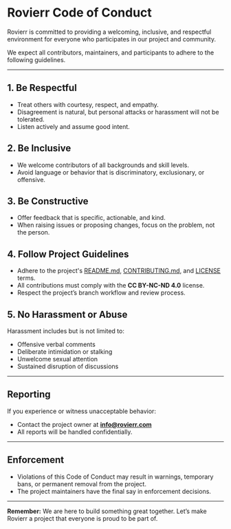 # Rovierr Code of Conduct

Rovierr is committed to providing a welcoming, inclusive, and respectful environment for everyone who participates in our project and community.

We expect all contributors, maintainers, and participants to adhere to the following guidelines.

---

## 1. Be Respectful

- Treat others with courtesy, respect, and empathy.
- Disagreement is natural, but personal attacks or harassment will not be tolerated.
- Listen actively and assume good intent.

## 2. Be Inclusive

- We welcome contributors of all backgrounds and skill levels.
- Avoid language or behavior that is discriminatory, exclusionary, or offensive.

## 3. Be Constructive

- Offer feedback that is specific, actionable, and kind.
- When raising issues or proposing changes, focus on the problem, not the person.

## 4. Follow Project Guidelines

- Adhere to the project's [README.md](README.md), [CONTRIBUTING.md](CONTRIBUTING.md), and [LICENSE](LICENSE) terms.
- All contributions must comply with the **CC BY-NC-ND 4.0** license.
- Respect the project’s branch workflow and review process.

## 5. No Harassment or Abuse

Harassment includes but is not limited to:

- Offensive verbal comments
- Deliberate intimidation or stalking
- Unwelcome sexual attention
- Sustained disruption of discussions

---

## Reporting

If you experience or witness unacceptable behavior:

- Contact the project owner at **info@rovierr.com**
- All reports will be handled confidentially.

---

## Enforcement

- Violations of this Code of Conduct may result in warnings, temporary bans, or permanent removal from the project.
- The project maintainers have the final say in enforcement decisions.

---

**Remember:**
We are here to build something great together. Let’s make Rovierr a project that everyone is proud to be part of.
